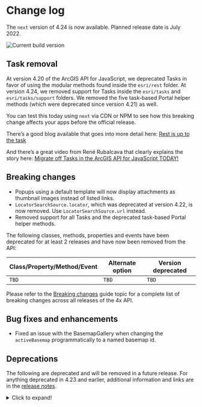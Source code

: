 # Change log

The `next` version of 4.24 is now available.  Planned release date is July 2022.

![Current build version](https://img.shields.io/npm/v/arcgis-js-api/next?label=Current%20build)

## Task removal

At version 4.20 of the ArcGIS API for JavaScript, we deprecated Tasks in favor of using the modular methods found inside the `esri/rest` folder. At version 4.24, we removed support for Tasks inside the `esri/tasks` and `esri/tasks/support` folders. We removed the five task-based Portal helper methods (which were deprecated since version 4.21) as well. 

You can test this today using `next` via CDN or NPM to see how this breaking change affects your apps before the official release.

There’s a good blog available that goes into more detail here:
[Rest is up to the task](https://www.esri.com/arcgis-blog/products/js-api-arcgis/developers/rest-is-up-to-the-task/)

And there’s a great video from René Rubalcava that clearly explains the story here:
[Migrate off Tasks in the ArcGIS API for JavaScript TODAY!](https://www.youtube.com/watch?v=vVZkUdmia3w&t=2s)

## Breaking changes

* Popups using a default template will now display attachments as thumbnail images instead of listed links.
* `LocatorSearchSource.locator`, which was deprecated at version 4.22, is now removed. Use `LocatorSearchSource.url` instead.
* Removed support for all Tasks and the deprecated task-based Portal helper methods.

The following classes, methods, properties and events have been deprecated for at least 2 releases and have now been removed from the API:

| Class/Property/Method/Event | Alternate option | Version deprecated |
|-----------------------------|------------------|--------------------|
| `TBD` | `TBD` | `TBD` |

Please refer to the [Breaking changes](https://developers.arcgis.com/javascript/latest/breaking-changes/) guide topic for a complete list of breaking changes across all releases of the 4x API.

## Bug fixes and enhancements

* Fixed an issue with the BasemapGallery when changing the `activeBasemap` programmatically to a named basemap id.

## Deprecations

The following are deprecated and will be removed in a future release. For anything deprecated in 4.23 and earlier, additional information and links are in the [release notes](https://developers.arcgis.com/javascript/latest/release-notes/#deprecated-classes-properties-methods-events).

<details>
  <summary>Click to expand!</summary>  
  
* **Widget view source code:**   Starting at 4.21, the `.tsx` widget view source code is being deprecated for all widgets. This will be removed in a future release. Many of these files contain references to modules that are not open sourced or for internal-use only. This change does not affect the ability to build custom widgets, extend the ViewModel or customize widget CSS.
* AddressCandidate deprecated since version 4.20. Use AddressCandidate instead.
* AlgorithmicColorRamp deprecated since version 4.20. Use AlgorithmicColorRamp instead.
* AreasAndLengthsParameters deprecated since version 4.20. Use AreasAndLengthsParameters instead.
* AttachmentQuery deprecated since version 4.20. Use AttachmentQuery instead.
* BasemapToggle.toggle deprecated since version 4.22. Watch the activeBasemap property instead.
* Bookmark.extent deprecated since 4.17. Use viewpoint instead.
* BufferParameters deprecated since version 4.20. Use BufferParameters instead.
* ClosestFacilityParameters deprecated since version 4.20. Use ClosestFacilityParameters instead.
* ClosestFacilitySolveResult deprecated since version 4.20. Use ClosestFacilitySolveResult instead.
* ClosestFacilityTask deprecated since version 4.20. Use closestFacility instead.
* ColorRamp deprecated since version 4.20. Use ColorRamp instead.
* CreateWorkflow deprecated since version 4.23. Use CreateFeaturesWorkflow instead.
* CreateWorkflowData deprecated since version 4.23. Use CreateFeaturesWorkflowData instead.
* CreateWorkflowData.edits deprecated since version 4.23. Use CreateFeaturesWorkflow.pendingFeatures instead.
* CSVLayerView.effect deprecated since version 4.22. Use featureEffect instead.
* DataFile deprecated since version 4.20. Use DataFile instead.
* DataLayer deprecated since version 4.20. Use DataLayer instead.
* decorators.cast(classFunction) deprecated since version 4.14. Parameter decorators won't be supported by JavaScript decorators.
* DensifyParameters deprecated since version 4.20. Use DensifyParameters instead.
* DirectionsFeatureSet deprecated since version 4.20. Use DirectionsFeatureSet instead.
* DistanceParameters deprecated since version 4.20. Use DistanceParameters instead.
* Editor.startCreateWorkflowAtFeatureCreation deprecated since 4.23. Use Editor.startCreateFeaturesWorkflowAtFeatureCreation instead.
* Editor.startCreateWorkflowAtFeatureEdit deprecated since 4.23.
* Editor.startCreateWorkflowAtFeatureTypeSelection deprecated since 4.23. Use Editor.startCreateFeaturesWorkflowAtFeatureTypeSelection instead.
* EditorViewModel.startCreateWorkflowAtFeatureCreation deprecated since 4.23. Use EditorViewModel.startCreateFeaturesWorkflowAtFeatureCreation instead.
* EditorViewModel.startCreateWorkflowAtFeatureEdit deprecated since 4.23.
* EditorViewModel.startCreateWorkflowAtFeatureTypeSelection deprecated since 4.23. Use EditorViewModel.startCreateFeaturesWorkflowAtFeatureTypeSelection instead.
* Effect.Effect deprecated since version 4.21. Use Effect instead.
* FeatureEffect deprecated since version 4.22. Use esri/layers/support/FeatureEffect instead.
* FeatureFilter deprecated since version 4.22. Use esri/layers/support/FeatureFilter instead.
* FeatureLayerView.effect deprecated since version 4.22. Use featureEffect instead.
* FeatureSet deprecated since version 4.20. Use FeatureSet instead.
* FieldConfig.editorType deprecated since version 4.16
* FieldGroupConfig.description deprecated since version 4.23. Set field grouping description via the GroupElement.description.
* FieldGroupConfig.fieldConfig deprecated since version 4.23. Set fields via the FieldElement.
* FieldGroupConfig.label deprecated since version 4.23. Set label grouped fields via the GroupElement.label.
* FieldGroupConfig.visibilityExpression deprecated since version 4.23. Set fields via the GroupElement.visibilityExpression.
* FieldGroupConfig deprecated since version 4.23. Set field groupings via the GroupElement.
* FindParameters deprecated since version 4.20. Use FindParameters instead.
* FindResult deprecated since version 4.20. Use FindResult instead.
* FindTask deprecated since version 4.20. Use find instead.
* GeneralizeParameters deprecated since version 4.20. Use GeneralizeParameters instead.
* GeoJSONLayerView.effect deprecated since version 4.22. Use [featureEffect]/api-reference/esri-views-layers-GeoJSONLayerView.html(#featureEffect) instead.
* GeometryService deprecated since version 4.20. Use geometryService instead.
* Geoprocessor deprecated since version 4.20. Use geoprocessor instead.
* GPMessage deprecated since version 4.20. Use GPMessage instead.
* IdentifyParameters deprecated since version 4.20. Use IdentifyParameters instead.
* IdentifyResult deprecated since version 4.20. Use IdentifyResult instead.
* IdentifyTask deprecated since version 4.20. Use identify instead.
* ImageHistogramParameters deprecated since version 4.20. Use ImageHistogramParameters instead.
* ImageIdentifyParameters deprecated since version 4.20. Use ImageIdentifyParameters instead.
* ImageIdentifyResult deprecated since version 4.20. Use ImageIdentifyResult instead.
* ImageIdentifyTask deprecated since version 4.20. Use imageService instead.
* InputFieldGroup.visibilityExpression deprecated since version 4.23. Use GroupElement.visibilityExpression instead.
* JobInfo deprecated since version 4.20. Use JobInfo instead.
* LabelClass.labelExpressionInfo.value deprecated since version 4.5. Use expression instead.
* LegendLayer deprecated since version 4.20. Use LegendLayer instead.
* LengthsParameters deprecated since version 4.20. Use LengthsParameters instead.
* LinearUnit deprecated since version 4.20. Use LinearUnit instead.
* Locator deprecated since version 4.20. Use locator instead.
* LocatorSearchSource.locator deprecated since version 4.22. Use url instead.
* MultipartColorRamp deprecated since version 4.20. Use MultipartColorRamp instead.
* NAMessage deprecated since version 4.20. Use NAMessage instead.
* OffsetParameters deprecated since version 4.20. Use OffsetParameters instead.
* OGCFeatureLayerView.effect deprecated since version 4.22. Use featureEffect instead.
* ParameterValue deprecated since version 4.20. Use ParameterValue instead.
* Portal.createClosestFacilityTask deprecated since version 4.21.
* Portal.createGeometryService deprecated since version 4.21.
* Portal.createPrintTask deprecated since version 4.21.
* Portal.createRouteTask deprecated since version 4.21.
* Portal.createServiceAreaTask deprecated since version 4.21.
* PrintParameters deprecated since version 4.20. Use PrintParameters instead.
* PrintTask deprecated since version 4.20. Use print instead.
* PrintTemplate deprecated since version 4.20. Use PrintTemplate instead.
* PrintViewModel.scaleEnabled deprecated since version 4.22. Instead, use TemplateOptions if using the Print widget, or PrintTemplate if calling print() directly.
* ProjectParameters deprecated since version 4.20. Use ProjectParameters instead.
* promiseUtils.reject deprecated since version 4.19. Use the native Promise.reject() method instead.
* promiseUtils.resolve deprecated since version 4.19. Use the native Promise.resolve() method instead.
* Query deprecated since version 4.20. Use Query instead.
* QueryTask deprecated since version 4.20. Use query instead.
* RasterData deprecated since version 4.20. Use RasterData instead.
* RelationParameters deprecated since version 4.20. Use RelationParameters instead.
* RelationshipQuery deprecated since version 4.20. Use RelationshipQuery instead.
* RouteParameters deprecated since version 4.20. Use RouteParameters instead.
* RouteResult deprecated since version 4.20. Use RouteResult instead.
* RouteSolveResult deprecated since version 4.20. Use RouteSolveResult instead.
* RouteTask deprecated since version 4.20. Use route instead.
* SceneView.constraints.collision deprecated since version 4.8. Use Ground.navigationConstraint instead.
* SearchViewModel.defaultSymbol deprecated since version 4.22. Use defaultSymbols instead.
* ServiceAreaParameters deprecated since version 4.20. Use ServiceAreaParameters instead.
* ServiceAreaSolveResult deprecated since version 4.20. Use ServiceAreaSolveResult instead.
* ServiceAreaTask deprecated since version 4.20. Use serviceArea instead.
* SlicePlane deprecated This module was moved in 4.23. Use SlicePlane instead.
* StatisticDefinition deprecated since version 4.20. Use StatisticDefinition instead.
* StreamLayerView.effect deprecated since version 4.22. Use featureEffect instead.
* Task deprecated since version 4.20.
* TrimExtendParameters deprecated since version 4.20. Use TrimExtendParameters instead.
* WFSLayerView.effect deprecated since version 4.22. Use featureEffect instead.
* widget.renderable deprecated since version 4.19. All properties are automatically tracked now and don't need to be decorated with this decorator.
* SmartMapping.params.basemap deprecated since version 4.13. Use view instead.
* The light-blue, dark-blue, light-green, dark-green, light-purple, dark-purple, light-red, dark-red themes are deprecated since 4.19. Please use light or dark instead, or create your own theme.

</details>
